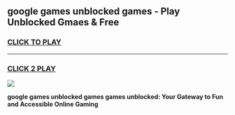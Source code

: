 
## google games unblocked games - Play Unblocked Gmaes & Free
<h3>
<a href="https://news.freeplayer.one?title=google_games_unblocked_games&ref=23F">CLICK TO PLAY</a></h3>
<hr>

<h3>
<a href="https://news.freeplayer.one?title=google_games_unblocked_games&ref=23F">CLICK 2 PLAY</a>
  
</h3>

<a href="https://news.freeplayer.one?title=google_games_unblocked_games&ref=23F/"><img src="https://clearcache.store/games.png"></a>


**google games unblocked games games unblocked: Your Gateway to Fun and Accessible Online Gaming**
